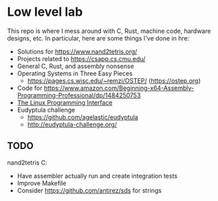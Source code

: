 # Low level lab

This repo is where I mess around with C, Rust, machine code, hardware designs,
etc. In particular, here are some things I've done in hre:

- Solutions for https://www.nand2tetris.org/
- Projects related to https://csapp.cs.cmu.edu/
- General C, Rust, and assembly nonsense
- Operating Systems in Three Easy Pieces
  - https://pages.cs.wisc.edu/~remzi/OSTEP/ (<https://ostep.org>)
- Code for https://www.amazon.com/Beginning-x64-Assembly-Programming-Professional/dp/1484250753
- [The Linux Programming Interface](https://man7.org/tlpi/)
- Eudyptula challenge
  - https://github.com/agelastic/eudyptula
  - http://eudyptula-challenge.org/

## TODO

nand2tetris C:
- Have assembler actually run and create integration tests
- Improve Makefile
- Consider https://github.com/antirez/sds for strings
